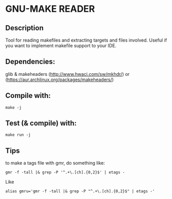 # GNU-MAKE READER

## Description
	
Tool for reading makefiles and extracting targets and files involved. Useful if you want to implement makefile support to your IDE.

## Dependencies:

glib & makeheaders (http://www.hwaci.com/sw/mkhdr/) or (https://aur.archlinux.org/packages/makeheaders/)

## Compile with:

```shell
make -j
```

## Test (& compile) with:

```shell
make run -j
```

## Tips

to make a tags file with gmr, do something like:

```shell
gmr -f -tall |& grep -P '^.+\.[ch].{0,2}$' | etags -
```

Like

```shell
alias gmru='gmr -f -tall |& grep -P "^.+\.[ch].{0,2}$" | etags -'
```
